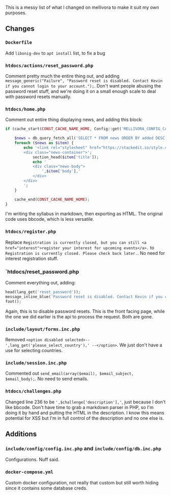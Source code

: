 This is a messy list of what I changed on mellivora to make it suit my own purposes.

## Changes

### `Dockerfile`
Add `libonig-dev` to `apt install` list, to fix a bug

### `htdocs/actions/reset_password.php`
Comment pretty much the entire thing out, and adding `message_generic("Failure", "Password reset is disabled. Contact Kevin if you cannot login to your account.");`. Don't want people abusing the password reset stuff, and we're doing it on a small enough scale to deal with password resets manually. 

### `htdocs/home.php`
Comment out entire thing displaying news, and adding this block:
```php
if (cache_start(CONST_CACHE_NAME_HOME, Config::get('MELLIVORA_CONFIG_CACHE_TIME_HOME'))) {

    $news = db_query_fetch_all('SELECT * FROM news ORDER BY added DESC');
    foreach ($news as $item) {
        echo '<link rel="stylesheet" href="https://stackedit.io/style.css">
        <div class="news-container">';
            section_head($item['title']);
            echo '
            <div class="news-body">
                ',$item['body'],'
            </div>
        </div>
        ';
    }

    cache_end(CONST_CACHE_NAME_HOME);
}
```
I'm writing the syllabus in markdown, then exporting as HTML. The original code uses bbcode, which is less versatile.

### `htdocs/register.php`
Replace `Registration is currently closed, but you can still <a href="interest">register your interest for upcoming events</a>.` to `Registration is currently closed. Please check back later.`. No need for interest registration stuff.

### `htdocs/reset_password.php
Comment everything out, adding:
```php
head(lang_get('reset_password'));
message_inline_blue('Password reset is disabled. Contact Kevin if you cannot login to your account.');
foot();
```
Again, this is to disable password resets. This is the front facing page, while the one we did earlier is the api to process the request. Both are gone.

### `include/layout/forms.inc.php`
Removed `<option disabled selected>-- ',lang_get('please_select_country'),' --</option>`. We just don't have a use for selecting countries.

### `include/session.inc.php`
Commented out `send_email(array($email), $email_subject, $email_body);`. No need to send emails.

### `htdocs/challenges.php`
Changed line 236 to be `',$challenge['description'],'`, just because I don't like bbcode. Don't have time to grab a markdown parser in PHP, so I'm doing it by hand and putting the HTML in the description. I know this means potential for XSS but I'm in full control of the description and no one else is.

## Additions

### `include/config/config.inc.php` and `include/config/db.inc.php`
Configurations. Nuff said.

### `docker-compose.yml`
Custom docker configuration, not really that custom but still worth hiding since it contains some database creds.
